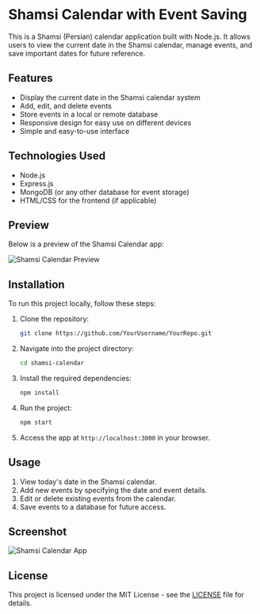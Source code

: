 # Shamsi Calendar with Event Saving

This is a Shamsi (Persian) calendar application built with Node.js. It allows users to view the current date in the Shamsi calendar, manage events, and save important dates for future reference.

## Features
- Display the current date in the Shamsi calendar system
- Add, edit, and delete events
- Store events in a local or remote database
- Responsive design for easy use on different devices
- Simple and easy-to-use interface

## Technologies Used
- Node.js
- Express.js
- MongoDB (or any other database for event storage)
- HTML/CSS for the frontend (if applicable)
  
## Preview
Below is a preview of the Shamsi Calendar app:

![Shamsi Calendar Preview](img/shamsi-calendar-preview.png)

## Installation

To run this project locally, follow these steps:

1. Clone the repository:
    ```bash
    git clone https://github.com/YourUsername/YourRepo.git
    ```

2. Navigate into the project directory:
    ```bash
    cd shamsi-calendar
    ```

3. Install the required dependencies:
    ```bash
    npm install
    ```

4. Run the project:
    ```bash
    npm start
    ```

5. Access the app at `http://localhost:3000` in your browser.

## Usage

1. View today's date in the Shamsi calendar.
2. Add new events by specifying the date and event details.
3. Edit or delete existing events from the calendar.
4. Save events to a database for future access.

## Screenshot
![Shamsi Calendar App](img/shamsi-calendar-preview.png)

## License
This project is licensed under the MIT License - see the [LICENSE](LICENSE) file for details.
